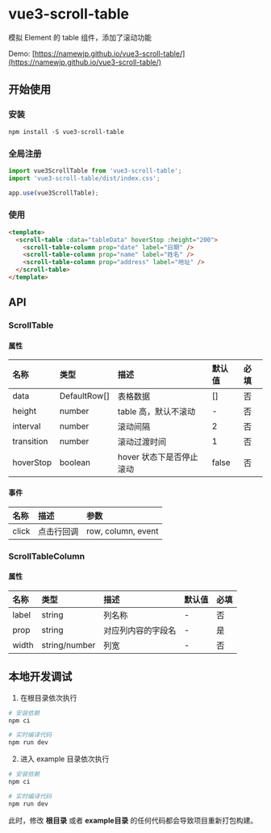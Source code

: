 # vue3-scroll-table
模拟 Element 的 table 组件，添加了滚动功能

Demo: [https://namewjp.github.io/vue3-scroll-table/](https://namewjp.github.io/vue3-scroll-table/)

## 开始使用
### 安装
```
npm install -S vue3-scroll-table
```
### 全局注册
```js
import vue3ScrollTable from 'vue3-scroll-table';
import 'vue3-scroll-table/dist/index.css';

app.use(vue3ScrollTable);
```
### 使用
```html
<template>
  <scroll-table :data="tableData" hoverStop :height="200">
    <scroll-table-column prop="date" label="日期" />
    <scroll-table-column prop="name" label="姓名" />
    <scroll-table-column prop="address" label="地址" />
  </scroll-table>
</template>
```

## API
### ScrollTable
#### 属性
| 名称 | 类型 | 描述 | 默认值 | 必填 |
| :-----| :---- | :---- | :---- | :---- |
| data | DefaultRow[] | 表格数据 | [] | 否 |
| height | number | table 高，默认不滚动 | - | 否 |
| interval | number | 滚动间隔 | 2 | 否 |
| transition | number | 滚动过渡时间 | 1 | 否 |
| hoverStop | boolean | hover 状态下是否停止滚动 | false | 否 |
#### 事件
| 名称 | 描述 | 参数 |
| :-----| :---- | :---- |
| click | 点击行回调 | row, column, event |

### ScrollTableColumn
#### 属性
| 名称 | 类型 | 描述 | 默认值 | 必填 |
| :-----| :---- | :---- | :---- | :---- |
| label | string | 列名称 | - | 否 |
| prop | string | 对应列内容的字段名 | - | 是 |
| width | string/number | 列宽 | - | 否 |

## 本地开发调试

1. 在根目录依次执行
```bash
# 安装依赖
npm ci

# 实时编译代码
npm run dev
```

2. 进入 example 目录依次执行
```bash
# 安装依赖
npm ci 

# 实时编译代码
npm run dev
```

此时，修改 **根目录** 或者 **example目录** 的任何代码都会导致项目重新打包构建。 
